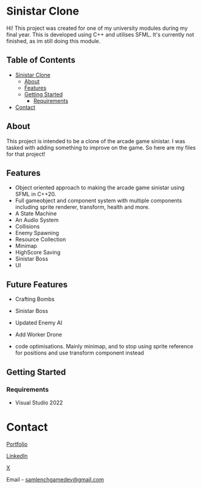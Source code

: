 # Sinistar Clone

Hi! This project was created for one of my university modules during my final year. This is developed using C++ and utilises SFML. It's currently not finished, as im still doing this module.
## Table of Contents
- [Sinistar Clone](#sinistar-clone)
  * [About](#about)
  * [Features](#features)
  * [Getting Started](#getting-started)
    + [Requirements](#requirements)
- [Contact](#contact)

## About

This project is intended to be a clone of the arcade game sinistar. I was tasked with adding something to improve on the game. So here are my files for that project!

## Features

 - Object oriented approach to making the arcade game sinistar using SFML in C++20.
 - Full gameobject and component system with multiple components including sprite renderer, transform, health and more.
 - A State Machine
 - An Audio System
 - Collisions
 - Enemy Spawning
 - Resource Collection
 - Minimap
 - HighScore Saving
 - Sinistar Boss
 - UI

## Future Features
 - Crafting Bombs
 - Sinistar Boss
 - Updated Enemy AI
 - Add Worker Drone

 - code optimisations. Mainly minimap, and to stop using sprite reference for positions and use transform component instead

## Getting Started
### Requirements

 - Visual Studio 2022

# Contact
[Portfolio](https://lenchsam.com)

[LinkedIn](https://www.linkedin.com/in/sam-lench-8586b6279/)

[X](https://x.com/SamLenchGameDev)

Email - samlenchgamedev@gmail.com

